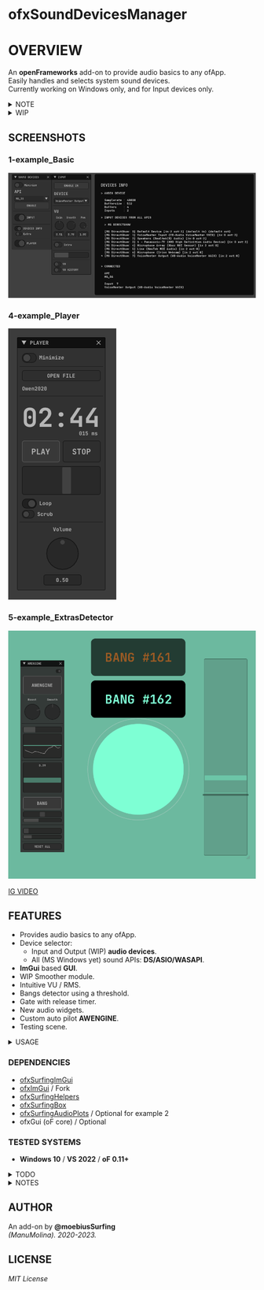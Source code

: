 # ofxSoundDevicesManager

# OVERVIEW
An **openFrameworks** add-on to provide audio basics to any ofApp.  
Easily handles and selects system sound devices.  
Currently working on Windows only, and for Input devices only.  
 
<details>
<summary>NOTE</summary>

It will not work _out-of-the-box_ without [ofxSurfingImGui](https://github.com/moebiussurfing/ofxSurfingImGui), or using **ofxGui** instead. But could be fixed for that. Look on **USE_OFXGUI_INTERNAL** directive. 
For similar basic purposes (maybe for devices selector only) you can use [ofxSoundDeviceManager](https://github.com/roymacdonald/ofxSoundDeviceManager) from **@roymacdonald** instead of this add-on.
</details>
 
<details>
<summary>WIP</summary>

- ONLY MS WINDOWS YET. SHOULD ADD macOS AND MAYBE LINUX APIs ENGINES.
- NOW I'AM USING THE MS DIRECTSHOW API. ASIO OR WASAPI HAS NOT BEEN HARDLY TESTED BUT IT SHOULD WORK.
- CURRENTLY ONLY USING INPUTS YET. INTENDED TO BE USED MAINLY ON AN AUDIO ANALYZER.
- DEVICES OUTPUT SELECTOR SEEMS NOT WORKING YET. IT USES THE DEFAULT DEVICE.
- SOUND FILE PLAYER GOES THROUGH THE DEFAULT OUTPUT. BUT IT´S FEEDING THE DETECTOR ENGINE FINE.
- COMPATIBLE WITH **ofxSurfingAudioPlots** FOR STYLED WAVEFORM PLOT.
</details>

## SCREENSHOTS

### 1-example_Basic
![](/1-example_Basic/Capture.PNG)  

### 4-example_Player
![](/4-example_Player/Capture.PNG)  

### 5-example_ExtrasDetector
![](/5-example_ExtrasDetector/Capture.PNG)  

[IG VIDEO](https://www.instagram.com/reel/Cn22iKeDfV-/?utm_source=ig_web_copy_link)  

## FEATURES
- Provides audio basics to any ofApp.
- Device selector: 
	- Input and Output (WIP) **audio devices**.
	- All (MS Windows yet) sound APIs: **DS/ASIO/WASAPI**. 
- **ImGui** based **GUI**.
- WIP Smoother module.
- Intuitive VU / RMS.
- Bangs detector using a threshold.
- Gate with release timer.
- New audio widgets.
- Custom auto pilot **AWENGINE**.
- Testing scene.

<details>
<summary>USAGE</summary>
 
### ofApp.h
```.cpp
#include "ofxSoundDevicesManager.h"

ofxSoundDevicesManager audioDevices;
```

### ofApp.cpp
```.cpp
void ofApp::setup(){
	audioDevices.setup(44100, 512); // Set samplerate and buffer size
}

void ofApp::draw(){
	audioDevices.drawGui();
}

void ofApp::audioIn(ofSoundBuffer& input) {
	audioDevices.audioIn(input);
}
```
</details>

### DEPENDENCIES
* [ofxSurfingImGui](https://github.com/moebiussurfing/ofxSurfingImGui)
* [ofxImGui](https://github.com/Daandelange/ofxImGui/) / Fork
* [ofxSurfingHelpers](https://github.com/moebiussurfing/ofxSurfingHelpers)
* [ofxSurfingBox](https://github.com/moebiussurfing/ofxSurfingBox)
* [ofxSurfingAudioPlots](https://github.com/moebiussurfing/ofxSurfingAudioPlots/) / Optional for example 2
* ofxGui (oF core) / Optional

### TESTED SYSTEMS
- **Windows 10** / **VS 2022** / **oF 0.11+**

<details>
<summary>TODO</summary>

* Make it [ofxSoundObjects](https://github.com/roymacdonald/ofxSoundObjects) compatible. (?)
* Merge some stuff from [ofxSoundDeviceManager](https://github.com/roymacdonald/ofxSoundDeviceManager) from **@roymacdonald**. (?)
* Test and make it macOS-compatible.
* Improve settings using Port names instead of Port Numbers.
</details>

<details>
<summary>NOTES</summary>

* Would crash when hot-changing the sound API **DS/ASIO/WASAPI**, but should wake up and reload fine the settings after restarting the app or by hardcoding devices. 
</details>

## AUTHOR
An add-on by **@moebiusSurfing**  
*(ManuMolina). 2020-2023.*

## LICENSE
*MIT License*
